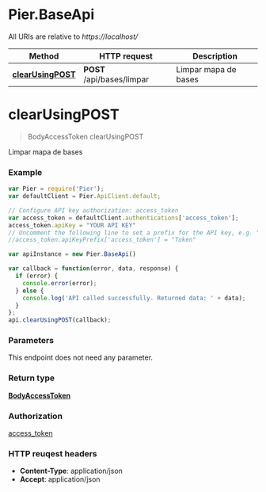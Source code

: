 # Pier.BaseApi

All URIs are relative to *https://localhost/*

Method | HTTP request | Description
------------- | ------------- | -------------
[**clearUsingPOST**](BaseApi.md#clearUsingPOST) | **POST** /api/bases/limpar | Limpar mapa de bases


<a name="clearUsingPOST"></a>
# **clearUsingPOST**
> BodyAccessToken clearUsingPOST

Limpar mapa de bases

### Example
```javascript
var Pier = require('Pier');
var defaultClient = Pier.ApiClient.default;

// Configure API key authorization: access_token
var access_token = defaultClient.authentications['access_token'];
access_token.apiKey = "YOUR API KEY"
// Uncomment the following line to set a prefix for the API key, e.g. "Token" (defaults to null)
//access_token.apiKeyPrefix['access_token'] = "Token"

var apiInstance = new Pier.BaseApi()

var callback = function(error, data, response) {
  if (error) {
    console.error(error);
  } else {
    console.log('API called successfully. Returned data: ' + data);
  }
};
api.clearUsingPOST(callback);
```

### Parameters
This endpoint does not need any parameter.

### Return type

[**BodyAccessToken**](BodyAccessToken.md)

### Authorization

[access_token](../README.md#access_token)

### HTTP reuqest headers

 - **Content-Type**: application/json
 - **Accept**: application/json


